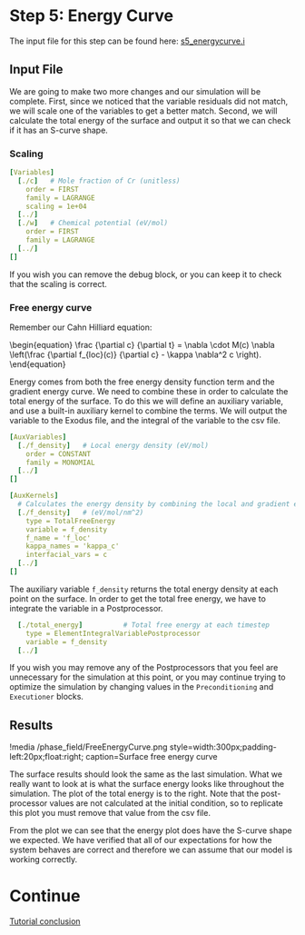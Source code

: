 # Step 5: Energy Curve

The input file for this step can be found here: [s5_energycurve.i](https://github.com/idaholab/moose/blob/devel/modules/phase_field/tutorials/spinodal_decomposition/s5_energycurve.i)

## Input File

We are going to make two more changes and our simulation will be complete. First, since we noticed that the variable residuals did not match, we will scale one of the variables to get a better match. Second, we will calculate the total energy of the surface and output it so that we can check if it has an S-curve shape.

### Scaling

```yaml
[Variables]
  [./c]   # Mole fraction of Cr (unitless)
    order = FIRST
    family = LAGRANGE
    scaling = 1e+04
  [../]
  [./w]   # Chemical potential (eV/mol)
    order = FIRST
    family = LAGRANGE
  [../]
[]
```

If you wish you can remove the debug block, or you can keep it to check that the scaling is correct.

### Free energy curve

Remember our Cahn Hilliard equation:

\begin{equation}
\frac {\partial c} {\partial t} = \nabla \cdot M(c) \nabla \left(\frac {\partial f_{loc}(c)} {\partial c} - \kappa \nabla^2 c \right).
\end{equation}

Energy comes from both the free energy density function term and the gradient energy curve. We need to combine these in order to calculate the total energy of the surface. To do this we will define an auxiliary variable, and use a built-in auxiliary kernel to combine the terms. We will output the variable to the Exodus file, and the integral of the variable to the csv file.

```yaml
[AuxVariables]
  [./f_density]   # Local energy density (eV/mol)
    order = CONSTANT
    family = MONOMIAL
  [../]
[]

[AuxKernels]
  # Calculates the energy density by combining the local and gradient energies
  [./f_density]   # (eV/mol/nm^2)
    type = TotalFreeEnergy
    variable = f_density
    f_name = 'f_loc'
    kappa_names = 'kappa_c'
    interfacial_vars = c
  [../]
[]
```

The auxiliary variable `f_density` returns the total energy density at each point on the surface. In order to get the total free energy, we have to integrate the variable in a Postprocessor.

```yaml
  [./total_energy]          # Total free energy at each timestep
    type = ElementIntegralVariablePostprocessor
    variable = f_density
  [../]
```

If you wish you may remove any of the Postprocessors that you feel are unnecessary for the simulation at this point, or you may continue trying to optimize the simulation by changing values in the `Preconditioning` and `Executioner` blocks.

## Results

!media /phase_field/FreeEnergyCurve.png  style=width:300px;padding-left:20px;float:right;
                caption=Surface free energy curve

The surface results should look the same as the last simulation. What we really want to look at is what the surface energy looks like throughout the simulation. The plot of the total energy is to the right. Note that the post-processor values are not calculated at the initial condition, so to replicate this plot you must remove that value from the csv file.

From the plot we can see that the energy plot does have the S-curve shape we expected. We have verified that all of our expectations for how the system behaves are correct and therefore we can assume that our model is working correctly.

# Continue

[Tutorial conclusion](Tutorial.md#Conclusions)
